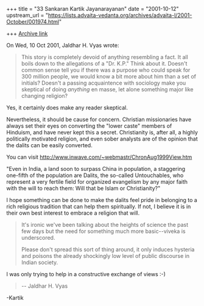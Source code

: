 +++
title = "33 Sankaran Kartik Jayanarayanan"
date = "2001-10-12"
upstream_url = "https://lists.advaita-vedanta.org/archives/advaita-l/2001-October/001974.html"

+++
[Archive link](https://lists.advaita-vedanta.org/archives/advaita-l/2001-October/001974.html)

On Wed, 10 Oct 2001, Jaldhar H. Vyas wrote:

> This story is completely devoid of anything resembling a fact.  It all
> boils down to the allegations of a "Dr. K.P."  Think about it.  Doesn't
> common sense tell you if there was a purpose who could speak for 300
> million people, we would know a bit more about him than a set of initials?
> Doesn't a passing acquaintence with sociology make you skeptical of doing
> *anything* en masse, let alone something major like changing religion?
>

Yes, it certainly does make any reader skeptical.

Nevertheless, it should be cause for concern. Christian missionaries have
always set their eyes on converting the "lower caste" members of Hinduism,
and have never kept this a secret. Christianity is, after all, a highly
politically motivated religion, and even sober analysts are of the opinion
that the dalits can be easily converted.

You can visit http://www.inwave.com/~webmastr/ChronAug1999View.htm

"Even in India, a land soon to surpass China in population, a staggering
one-fifth of the population are Dalits, the so-called Untouchables, who
represent a very fertile field for organized evangelism by any major faith
with the will to reach them: Will that be Islam or Christianity?"

I hope something can be done to make the dalits feel pride in belonging to
a rich religious tradition that can help them spiritually. If not, I
believe it is in their own best interest to embrace a religion that will.

> It's ironic we've been talking about the heights of science the past few
> days but the need for something much more basic--viveka is underscored.
>
> Please don't spread this sort of thing around, it only induces hysteria
> and poisons the already shockingly low level of public discourse in Indian
> society.
>

I was only trying to help in a constructive exchange of views :-)

> --
> Jaldhar H. Vyas <jaldhar at braincells.com>
>

-Kartik

